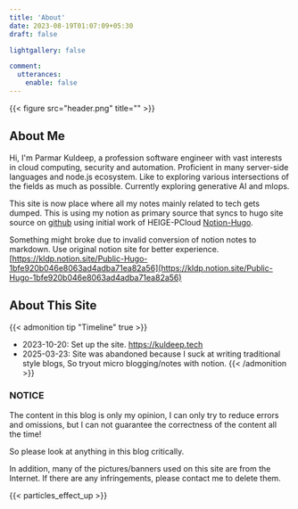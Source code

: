 ```yaml
---
title: 'About'
date: 2023-08-19T01:07:09+05:30
draft: false

lightgallery: false

comment:
  utterances:
    enable: false
---
```


{{< figure src="header.png" title="" >}}

## About Me

Hi, I'm Parmar Kuldeep, a profession software engineer with vast interests in cloud computing, security and automation. Proficient in many server-side languages and node.js ecosystem. Like to exploring various intersections of the fields as much as possible. Currently exploring generative AI and mlops.

This site is now place where all my notes mainly related to tech gets dumped. This is using my notion as primary source that syncs to hugo site source on [github](https://github.com/coldter/kuldeep.tech) using initial work of HEIGE-PCloud [Notion-Hugo](https://github.com/HEIGE-PCloud/Notion-Hugo).

Something might broke due to invalid conversion of notion notes to markdown. Use original notion site for better experience. [https://kldp.notion.site/Public-Hugo-1bfe920b046e8063ad4adba71ea82a56](https://kldp.notion.site/Public-Hugo-1bfe920b046e8063ad4adba71ea82a56)

## About This Site

{{< admonition tip "Timeline" true >}}

- 2023-10-20: Set up the site. <https://kuldeep.tech>
- 2025-03-23: Site was abandoned because I suck at writing traditional style blogs, So tryout micro blogging/notes with notion.
{{< /admonition >}}

### NOTICE

The content in this blog is only my opinion, I can only try to reduce errors and omissions, but I can not guarantee the correctness of the content all the time!

So please look at anything in this blog critically.

In addition, many of the pictures/banners used on this site are from the Internet. If there are any infringements, please contact me to delete them.

{{< particles_effect_up >}}
